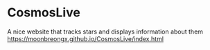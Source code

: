 # CosmosLive
A nice website that tracks stars and displays information about them
https://moonbreongx.github.io/CosmosLive/index.html
